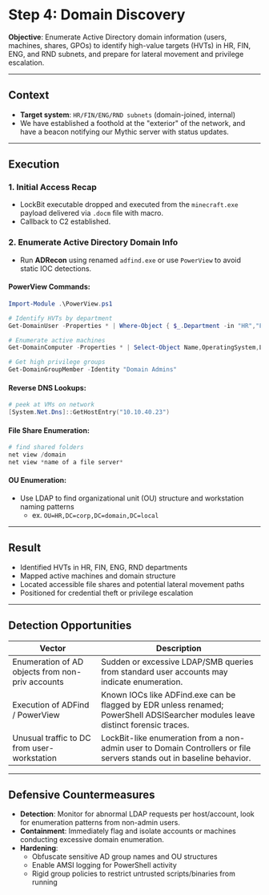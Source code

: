 # Step 4: Domain Discovery

**Objective**: Enumerate Active Directory domain information (users, machines, shares, GPOs) to identify high-value targets (HVTs) in HR, FIN, ENG, and RND subnets, and prepare for lateral movement and privilege escalation.

---

## Context

- **Target system**: `HR/FIN/ENG/RND subnets` (domain-joined, internal)  
- We have established a foothold at the "exterior" of the network, and have a beacon notifying our Mythic server with status updates.

---

## Execution

### 1. Initial Access Recap

- LockBit executable dropped and executed from the `minecraft.exe` payload delivered via `.docm` file with macro.
- Callback to C2 established.

### 2. Enumerate Active Directory Domain Info

- Run **ADRecon** using renamed `adfind.exe` or use `PowerView` to avoid static IOC detections.

#### PowerView Commands:

```powershell
Import-Module .\PowerView.ps1

# Identify HVTs by department
Get-DomainUser -Properties * | Where-Object { $_.Department -in "HR","FIN","ENG","RND" }

# Enumerate active machines
Get-DomainComputer -Properties * | Select-Object Name,OperatingSystem,LastLogonDate

# Get high privilege groups
Get-DomainGroupMember -Identity "Domain Admins"

```
#### Reverse DNS Lookups:

```powershell
# peek at VMs on network
[System.Net.Dns]::GetHostEntry("10.10.40.23")
```

#### File Share Enumeration:

```powershell
# find shared folders
net view /domain
net view *name of a file server*
```

#### OU Enumeration:

- Use LDAP to find organizational unit (OU) structure and workstation naming patterns
    - ex.  `OU=HR,DC=corp,DC=domain,DC=local`

---

## Result

- Identified HVTs in HR, FIN, ENG, RND departments  
- Mapped active machines and domain structure  
- Located accessible file shares and potential lateral movement paths  
- Positioned for credential theft or privilege escalation  

---

## Detection Opportunities

| Vector | Description
|-|-|
| Enumeration of AD objects from non-priv accounts | Sudden or excessive LDAP/SMB queries from standard user accounts may indicate enumeration.             |
| Execution of ADFind / PowerView      | Known IOCs like ADFind.exe can be flagged by EDR unless renamed; PowerShell ADSISearcher modules leave distinct forensic traces. |
| Unusual traffic to DC from user-workstation | LockBit-like enumeration from a non-admin user to Domain Controllers or file servers stands out in baseline behavior. |

---

## Defensive Countermeasures

- **Detection**: Monitor for abnormal LDAP requests per host/account, look for enumeration patterns from non-admin users.  
- **Containment**: Immediately flag and isolate accounts or machines conducting excessive domain enumeration.  
- **Hardening**:  
  - Obfuscate sensitive AD group names and OU structures
  - Enable AMSI logging for PowerShell activity  
  - Rigid group policies to restrict untrusted scripts/binaries from running  

